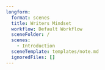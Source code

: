 ```yaml
---
longform:
  format: scenes
  title: Writers Mindset
  workflow: Default Workflow
  sceneFolder: /
  scenes:
    - Introduction
  sceneTemplate: templates/note.md
  ignoredFiles: []
---
```

